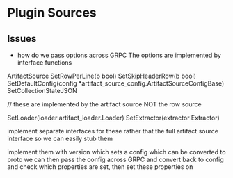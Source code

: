 # Plugin Sources

## Issues
- how do we pass options across GRPC
The options are implemented by interface functions

ArtifactSource
SetRowPerLine(b bool)
SetSkipHeaderRow(b bool)
SetDefaultConfig(config *artifact_source_config.ArtifactSourceConfigBase)
SetCollectionStateJSON

// these are implemented by the artifact source NOT the row source

SetLoader(loader artifact_loader.Loader)
SetExtractor(extractor Extractor)

implement separate interfaces for these rather that the full artifact 
source interface so we can easily stub them

implement them with version which sets a config which can be converted to proto
we can then pass the config across GRPC and convert back to config and check which properties are set, 
then set these properties on 
